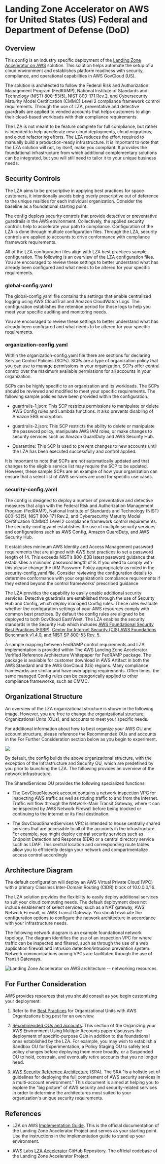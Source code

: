 # Landing Zone Accelerator on AWS for United States (US) Federal and Department of Defense (DoD)

## Overview

This config is an industry specific deployment of the [Landing Zone Accelerator on AWS](https://aws.amazon.com/solutions/implementations/landing-zone-accelerator-on-aws/) solution. This solution helps automate the setup of a cloud environment and establishes platform readiness with security, compliance, and operational capabilities in AWS GovCloud (US).

The solution is architected to follow the Federal Risk and Authorization Management Program (FedRAMP), National Institute of Standards and Technology (NIST) 800-53(5), NIST 800-171 Rev.2, and Cybersecurity Maturity Model Certification (CMMC) Level 2 compliance framework control requirements. Through the use of LZA, preventative and detective guardrails are applied to vended accounts that helps customers to align their cloud-based workloads with their compliance requirements.

The LZA is not meant to be feature complete for full compliance, but rather is intended to help accelerate new cloud deployments, cloud migrations, and cloud refactoring efforts. The LZA reduces the effort required to manually build a production-ready infrastructure. It is important to note that the LZA solution will not, by itself, make you compliant. It provides the foundational infrastructure from which additional complementary solutions can be integrated, but you will still need to tailor it to your unique business needs.


## Security Controls

The LZA aims to be prescriptive in applying best practices for space customers, it intentionally avoids being overly prescriptive out of deference to the unique realities for each individual organization. Consider the baseline as a foundational starting point.

The config deploys security controls that provide detective or preventative guardrails in the AWS environment.  Collectively, the applied security controls help to accelerate your path to compliance. Configuration of the LZA is done through multiple configuration files.  Through the LZA, security controls are applied to accounts to drive conformance with compliance framework requirements.

All of the LZA configuration files align with LZA best practices sample configuration.  The following is an overview of the LZA configuration files.  You are encouraged to review these settings to better understand what has already been configured and what needs to be altered for your specific requirements.

### global-config.yaml

The global-config.yaml file contains the settings that enable centralized logging using AWS CloudTrail and Amazon CloudWatch Logs.  The configuration establishes the retention period for those logs to help you meet your specific auditing and monitoring needs.

You are encouraged to review these settings to better understand what has already been configured and what needs to be altered for your specific requirements.

### organization-config.yaml

Within the organization-config.yaml file there are sections for declaring Service Control Policies (SCPs). SCPs are a type of organization policy that you can use to manage permissions in your organization. SCPs offer central control over the maximum available permissions for all accounts in your organization.

SCPs can be highly specific to an organization and its workloads.  The SCPs should be reviewed and modified to meet your specific requirements. The following sample policies have been provided within the configuration.

-   guardrails-1.json: This SCP restricts permissions to manipulate or delete AWS Config rules and Lambda functions.  It also prevents disabling of Amazon EBS encryption.

-   guardrails-2.json: This SCP restricts the ability to delete or manipulate the password policy, manipulate AWS IAM roles, or make changes to security services such as Amazon GuardDuty and AWS Security Hub.

-   Quarantine: This SCP is used to prevent changes to new accounts until the LZA has been executed successfully and control applied.

It is important to note that SCPs are not automatically updated and that changes to the eligible service list may require the SCP to be updated. However, these sample SCPs are an example of how your organization can ensure that a select list of AWS services are used for specific use cases.

### security-config.yaml

The config is designed to deploy a number of preventative and detective measures that align with the Federal Risk and Authorization Management Program (FedRAMP), National Institute of Standards and Technology (NIST) 800-53(5), NIST 800-171 Rev.2, and Cybersecurity Maturity Model Certification (CMMC) Level 2 compliance framework control requirements.  The security-config.yaml establishes the use of multiple security services and configurations such as AWS Config, Amazon GuardDuty, and AWS Security Hub.

It establishes minimum AWS Identity and Access Management password requirements that are aligned with AWS best practices to set a password length of 14.  This exceeds NIST’s 800-63B latest password guidance that establishes a minimum password length of 8.  If you need to comply with this please change the IAM Password Policy appropriately as noted in the security-config.yaml file.  Consider reviewing the configuration details to determine conformance with your organization’s compliance requirements if they extend beyond the control frameworks’ prescribed guidance

The LZA provides the capability to easily enable additional security services. Detective guardrails are established through the use of Security Hub and Config, which deploy managed Config rules.  These rules evaluate whether the configuration settings of your AWS resources comply with common best practices. By default the config rules are aligned to be deployed to both GovCloud East/West. The LZA enables the security standards in the Security Hub which includes [AWS Foundational Security Best Practices (FSBP)](https://docs.aws.amazon.com/securityhub/latest/userguide/fsbp-standard.html), [Center for Internet Security (CIS) AWS Foundations Benchmark v1.4.0](https://docs.aws.amazon.com/securityhub/latest/userguide/cis-aws-foundations-benchmark.html#cis1v4-standard), and [NIST SP 800-53 Rev. 5](https://docs.aws.amazon.com/securityhub/latest/userguide/nist-standard.html).

A sample mapping between FedRAMP control requirements and LZA implementation is provided within The AWS Landing Zone Accelerator Verified Reference Architecture Whitepaper for FedRAMP package. The package is available for customer download in AWS Artifact in both the AWS Standard and the AWS GovCloud (US) regions. Many compliance frameworks are similar and have overlapping requirements. Often times, the same managed Config rules can be categorically applied to other compliance frameworks, such as CMMC.

## Organizational Structure

An overview of the LZA organizational structure is shown in the following image.  However, you are free to change the organizational structure, Organizational Units (OUs), and accounts to meet your specific needs.

For additional information about how to best organize your AWS OU and account structure, please reference the Recommended OUs and accounts in the For Further Consideration section below as you begin to experiment.

![](./images/image1.png)

By default, the config builds the above organizational structure, with the exception of the Infrastructure and Security OU, which are predefined by you prior to launching the LZA. The following provides an overview of the network infrastructure.

The SharedServices OU provides the following specialized functions:
-   The GovCloudNetwork account contains a network inspection VPC for inspecting AWS traffic as well as routing traffic to and from the Internet. Traffic will flow through the Network-Main Transit Gateway, where it can be inspected by AWS Network Firewall before being blocked or continuing to the internet or its final destination.

-   The GovCloudSharedServices VPC is intended to house centrally shared services that are accessible to all of the accounts in the infrastructure. For example, you might deploy central security services such as Endpoint Detection and Response (EDR) or a central directory service such as LDAP. This central location and corresponding route tables allow you to efficiently design your network and compartmentalize access control accordingly

## Architecture Diagram

The default configuration will deploy an AWS Virtual Private Cloud (VPC) with a primary Classless Inter-Domain Routing (CIDR) block of 10.0.0.0/16.

The LZA solution provides the flexibility to easily deploy additional services to suit your cloud computing needs. The default deployment does not include enablement of select services, such as a NAT gateway, AWS Network Firewall, or AWS Transit Gateway.  You should evaluate the configuration options to configure the network architecture in accordance with your infrastructure needs.

The following network diagram is an example foundational network topology.  The diagram identifies the use of an inspection VPC for where traffic can be inspected and filtered, such as through the use of a web application firewall and intrusion detection/intrusion prevention system.  Network communications among VPCs are facilitated through the use of Transit Gateways.

![Landing Zone Accelerator on AWS architecture -- networking
resources.](./images/image2.png)

## For Further Consideration

AWS provides resources that you should consult as you begin customizing your deployment:

1.  Refer to the [Best Practices](https://aws.amazon.com/blogs/mt/best-practices-for-organizational-units-with-aws-organizations/) for Organizational Units with AWS Organizations blog post for an overview.

2.  [Recommended OUs and accounts](https://docs.aws.amazon.com/whitepapers/latest/organizing-your-aws-environment/recommended-ous-and-accounts.html). This section of the Organizing your AWS Environment Using Multiple Accounts paper discusses the deployment of specific-purpose OUs in addition to the foundational ones established by the LZA. For example, you may wish to establish a Sandbox OU for Experimentation, a Policy Staging OU to safely test policy changes before deploying them more broadly, or a Suspended OU to hold, constrain, and eventually retire accounts that you no longer need.

3.  [AWS Security Reference Architecture](https://docs.aws.amazon.com/prescriptive-guidance/latest/security-reference-architecture/welcome.html) (SRA). The SRA \"is a holistic set of guidelines for deploying the full complement of AWS security services in a multi-account environment.\" This document is aimed at helping you to explore the \"big picture\" of AWS security and security-related services in order to determine the architectures most suited to your organization\'s unique security requirements.

## References

-   LZA on AWS [Implementation Guide](https://docs.aws.amazon.com/solutions/latest/landing-zone-accelerator-on-aws/landing-zone-accelerator-on-aws.pdf). This is the official documentation of the Landing Zone Accelerator Project and serves as your starting point. Use the instructions in the implementation guide to stand up your environment.

-   AWS Labs [LZA Accelerator](https://github.com/awslabs/landing-zone-accelerator-on-aws) GitHub Repository. The official codebase of the Landing Zone Accelerator Project.
